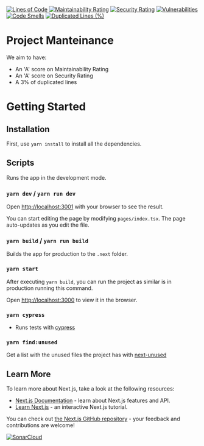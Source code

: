 [![Lines of Code](https://sonarcloud.io/api/project_badges/measure?project=internxt_website&metric=ncloc)](https://sonarcloud.io/summary/new_code?id=internxt_website)
[![Maintainability Rating](https://sonarcloud.io/api/project_badges/measure?project=internxt_website&metric=sqale_rating)](https://sonarcloud.io/summary/new_code?id=internxt_website)
[![Security Rating](https://sonarcloud.io/api/project_badges/measure?project=internxt_website&metric=security_rating)](https://sonarcloud.io/summary/new_code?id=internxt_website)
[![Vulnerabilities](https://sonarcloud.io/api/project_badges/measure?project=internxt_website&metric=vulnerabilities)](https://sonarcloud.io/summary/new_code?id=internxt_website)
[![Code Smells](https://sonarcloud.io/api/project_badges/measure?project=internxt_website&metric=code_smells)](https://sonarcloud.io/summary/new_code?id=internxt_website)
[![Duplicated Lines (%)](https://sonarcloud.io/api/project_badges/measure?project=internxt_website&metric=duplicated_lines_density)](https://sonarcloud.io/summary/new_code?id=internxt_website)

# Project Manteinance

We aim to have:

- An 'A' score on Maintainability Rating
- An 'A' score on Security Rating
- A 3% of duplicated lines

# Getting Started

## Installation

First, use `yarn install` to install all the dependencies.

## Scripts

Runs the app in the development mode.

### `yarn dev` / `yarn run dev`

Open [http://localhost:3001](http://localhost:3001) with your browser to see the result.

You can start editing the page by modifying `pages/index.tsx`. The page auto-updates as you edit the file.

### `yarn build` / `yarn run build`

Builds the app for production to the `.next` folder.

### `yarn start`

After executing `yarn build`, you can run the project as similar is in production running this command.

Open [http://localhost:3000](http://localhost:3000) to view it in the browser.

### `yarn cypress`

- Runs tests with [cypress](https://www.cypress.io/)

### `yarn find:unused`

Get a list with the unused files the project has with [next-unused](https://github.com/pacocoursey/next-unused)

## Learn More

To learn more about Next.js, take a look at the following resources:

- [Next.js Documentation](https://nextjs.org/docs) - learn about Next.js features and API.
- [Learn Next.js](https://nextjs.org/learn) - an interactive Next.js tutorial.

You can check out [the Next.js GitHub repository](https://github.com/vercel/next.js/) - your feedback and contributions are welcome!

[![SonarCloud](https://sonarcloud.io/images/project_badges/sonarcloud-white.svg)](https://sonarcloud.io/summary/new_code?id=internxt_drive-web)
